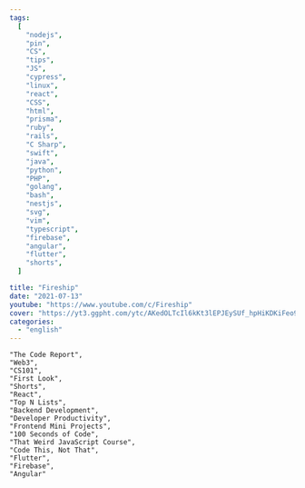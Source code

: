 ```yaml
---
tags:
  [
    "nodejs",
    "pin",
    "CS",
    "tips",
    "JS",
    "cypress",
    "linux",
    "react",
    "CSS",
    "html",
    "prisma",
    "ruby",
    "rails",
    "C Sharp",
    "swift",
    "java",
    "python",
    "PHP",
    "golang",
    "bash",
    "nestjs",
    "svg",
    "vim",
    "typescript",
    "firebase",
    "angular",
    "flutter",
    "shorts",
  ]

title: "Fireship"
date: "2021-07-13"
youtube: "https://www.youtube.com/c/Fireship"
cover: "https://yt3.ggpht.com/ytc/AKedOLTcIl6kKt3lEPJEySUf_hpHiKDKiFeo9eWPReLysQ=s48-c-k-c0x00ffffff-no-rj"
categories:
  - "english"
---
```




    "The Code Report",
    "Web3",
    "CS101",
    "First Look",
    "Shorts",
    "React",
    "Top N Lists",
    "Backend Development",
    "Developer Productivity",
    "Frontend Mini Projects",
    "100 Seconds of Code",
    "That Weird JavaScript Course",
    "Code This, Not That",
    "Flutter",
    "Firebase",
    "Angular"